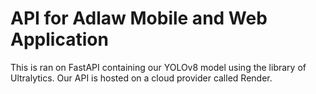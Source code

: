 # API for Adlaw Mobile and Web Application

This is ran on FastAPI containing our YOLOv8 model using the library of Ultralytics. Our API is hosted on a cloud provider called Render.
